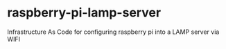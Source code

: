 # raspberry-pi-lamp-server
Infrastructure As Code for configuring raspberry pi into a LAMP server via WIFI
